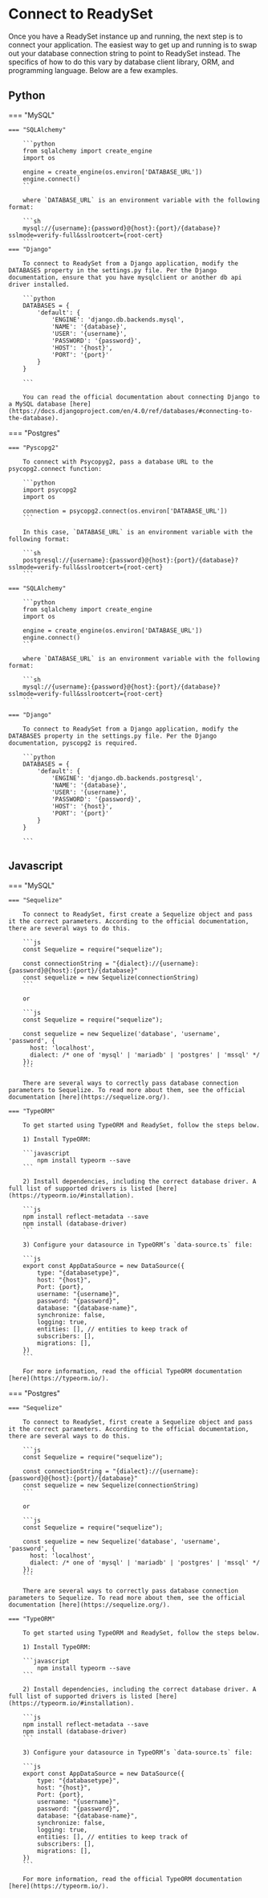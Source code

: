 # Connect to ReadySet

Once you have a ReadySet instance up and running, the next step is to connect your application. The easiest way to get up and running is to swap out your database connection string to point to ReadySet instead. The specifics of how to do this vary by database client library, ORM, and programming language. Below are a few examples.

## Python

=== "MySQL"

    === "SQLAlchemy"

        ```python
        from sqlalchemy import create_engine
        import os

        engine = create_engine(os.environ['DATABASE_URL'])
        engine.connect()
        ```

        where `DATABASE_URL` is an environment variable with the following format:

        ```sh
        mysql://{username}:{password}@{host}:{port}/{database}?sslmode=verify-full&sslrootcert={root-cert}
        ```
    === "Django"

        To connect to ReadySet from a Django application, modify the DATABASES property in the settings.py file. Per the Django documentation, ensure that you have mysqlclient or another db api driver installed.

        ```python
        DATABASES = {
            'default': {
                'ENGINE': 'django.db.backends.mysql',
                'NAME': '{database}',
                'USER': '{username}',
                'PASSWORD': '{password}',
                'HOST': '{host}',
                'PORT': '{port}'
            }
        }

        ```

        You can read the official documentation about connecting Django to a MySQL database [here](https://docs.djangoproject.com/en/4.0/ref/databases/#connecting-to-the-database).

=== "Postgres"

    === "Pyscopg2"

        To connect with Psycopyg2, pass a database URL to the psycopg2.connect function:

        ```python
        import psycopg2
        import os

        connection = psycopg2.connect(os.environ['DATABASE_URL'])
        ```

        In this case, `DATABASE_URL` is an environment variable with the following format:

        ```sh
        postgresql://{username}:{password}@{host}:{port}/{database}?sslmode=verify-full&sslrootcert={root-cert}
        ```

    === "SQLAlchemy"

        ```python
        from sqlalchemy import create_engine
        import os

        engine = create_engine(os.environ['DATABASE_URL'])
        engine.connect()
        ```

        where `DATABASE_URL` is an environment variable with the following format:

        ```sh
        mysql://{username}:{password}@{host}:{port}/{database}?sslmode=verify-full&sslrootcert={root-cert}
        ```

    === "Django"

        To connect to ReadySet from a Django application, modify the DATABASES property in the settings.py file. Per the Django documentation, pyscopg2 is required.

        ```python
        DATABASES = {
            'default': {
                'ENGINE': 'django.db.backends.postgresql',
                'NAME': '{database}',
                'USER': '{username}',
                'PASSWORD': '{password}',
                'HOST': '{host}',
                'PORT': '{port}'
            }
        }

        ```

## Javascript

=== "MySQL"

    === "Sequelize"

        To connect to ReadySet, first create a Sequelize object and pass it the correct parameters. According to the official documentation, there are several ways to do this.

        ```js
        const Sequelize = require("sequelize");

        const connectionString = "{dialect}://{username}:{password}@{host}:{port}/{database}"
        const sequelize = new Sequelize(connectionString)
        ```

        or

        ```js
        const Sequelize = require("sequelize");

        const sequelize = new Sequelize('database', 'username', 'password', {
          host: 'localhost',
          dialect: /* one of 'mysql' | 'mariadb' | 'postgres' | 'mssql' */
        });
        ```

        There are several ways to correctly pass database connection parameters to Sequelize. To read more about them, see the official documentation [here](https://sequelize.org/).

    === "TypeORM"

        To get started using TypeORM and ReadySet, follow the steps below.

        1) Install TypeORM:

        ```javascript
            npm install typeorm --save
        ```

        2) Install dependencies, including the correct database driver. A full list of supported drivers is listed [here](https://typeorm.io/#installation).

        ```js
        npm install reflect-metadata --save
        npm install (database-driver)
        ```

        3) Configure your datasource in TypeORM’s `data-source.ts` file:

        ```js
        export const AppDataSource = new DataSource({
            type: "{databasetype}",
            host: "{host}",
            Port: {port},
            username: "{username}",
            password: "{password}",
            database: "{database-name}",
            synchronize: false,
            logging: true,
            entities: [], // entities to keep track of
            subscribers: [],
            migrations: [],
        })
        ```

        For more information, read the official TypeORM documentation [here](https://typeorm.io/).

=== "Postgres"

    === "Sequelize"

        To connect to ReadySet, first create a Sequelize object and pass it the correct parameters. According to the official documentation, there are several ways to do this.

        ```js
        const Sequelize = require("sequelize");

        const connectionString = "{dialect}://{username}:{password}@{host}:{port}/{database}"
        const sequelize = new Sequelize(connectionString)
        ```

        or

        ```js
        const Sequelize = require("sequelize");

        const sequelize = new Sequelize('database', 'username', 'password', {
          host: 'localhost',
          dialect: /* one of 'mysql' | 'mariadb' | 'postgres' | 'mssql' */
        });
        ```

        There are several ways to correctly pass database connection parameters to Sequelize. To read more about them, see the official documentation [here](https://sequelize.org/).

    === "TypeORM"

        To get started using TypeORM and ReadySet, follow the steps below.

        1) Install TypeORM:

        ```javascript
            npm install typeorm --save
        ```

        2) Install dependencies, including the correct database driver. A full list of supported drivers is listed [here](https://typeorm.io/#installation).

        ```js
        npm install reflect-metadata --save
        npm install (database-driver)
        ```

        3) Configure your datasource in TypeORM’s `data-source.ts` file:

        ```js
        export const AppDataSource = new DataSource({
            type: "{databasetype}",
            host: "{host}",
            Port: {port},
            username: "{username}",
            password: "{password}",
            database: "{database-name}",
            synchronize: false,
            logging: true,
            entities: [], // entities to keep track of
            subscribers: [],
            migrations: [],
        })
        ```

        For more information, read the official TypeORM documentation [here](https://typeorm.io/).
